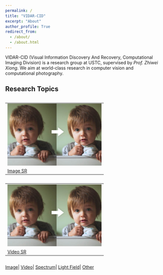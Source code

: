 ```yaml
---
permalink: /
title: "VIDAR-CID"
excerpt: "About"
author_profile: True
redirect_from: 
  - /about/
  - /about.html
---
```


<!-- ## About VIDAR-CID -->

VIDAR-CID (Visual Information Discovery And Recovery, Computational Imaging Division) is a research group at USTC, supervised by *Prof. Zhiwei Xiong*. We aim at world-class research in computer vision and computational photography. 



## Research Topics

<!-- <div style="overflow-x:auto;">
<table class= "table table-responsive">
  <tr>
    <td> <a href="/low-level/sr-image.html" id="super-resolution"><img src="/images/topic-sr.jpg"  width="300"></a></td>
    <td><a href="/low-level/sr-image.html" id="super-resolution"><img src="/images/topic-sr.jpg"  width="300"></a></td>
   </tr> 
   <tr>
    <td> <a href="/low-level/sr-image.html">Image SR</a> </td>
    <td> <a href="/low-level/sr-video.html">Video SR</a> </td>
   </tr>
</table>
</div> -->

<div class="row">

<div class="column">
<table class= "table table-responsive">
  <tr>
    <td> <a href="/low-level/sr-image.html" id="super-resolution"><img src="/images/topic-sr.jpg"  width="300"></a></td>
   </tr> 
   <tr>
    <td> <a href="/low-level/sr-image.html">Image SR</a> </td>
   </tr>
</table>
</div>

<div class="column">
<table class= "table table-responsive">
  <tr>
    <td><a href="/low-level/sr-image.html" id="super-resolution"><img src="/images/topic-sr.jpg"  width="300"></a></td>
   </tr> 
   <tr>
    <td> <a href="/low-level/sr-video.html">Video SR</a> </td>
   </tr>
</table>
</div>

</div>


[Image](/low-level/sr-image.html)|
[Video](/low-level/sr-video.html)|
[Spectrum](/low-level/sr-spectrum.html)|
[Light Field](/low-level/sr-light-field.html)|
[Other](/low-level/sr-other.html)
